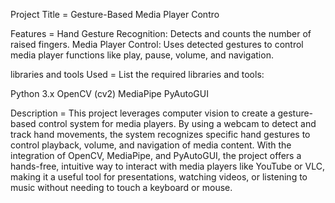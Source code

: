 Project Title =
Gesture-Based Media Player Contro


Features =
Hand Gesture Recognition: Detects and counts the number of raised fingers.
Media Player Control: Uses detected gestures to control media player functions like play, pause, volume, and navigation.

libraries and tools Used =
List the required libraries and tools:

Python 3.x
OpenCV (cv2)
MediaPipe 
PyAutoGUI 

Description = 
This project leverages computer vision to create a gesture-based control system for media players.
By using a webcam to detect and track hand movements, the system recognizes specific hand gestures to control playback, volume, and navigation of media content.
With the integration of OpenCV, MediaPipe, and PyAutoGUI, the project offers a hands-free, intuitive way to interact with media players like YouTube or VLC, making it a useful tool for presentations, watching videos, or listening to music without needing to touch a keyboard or mouse.
